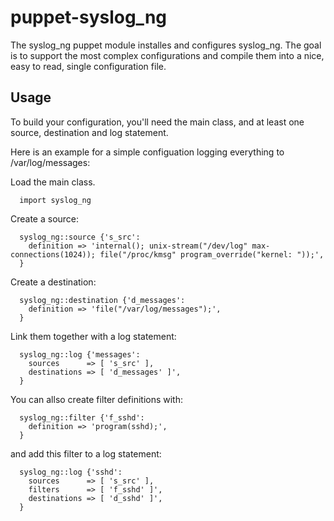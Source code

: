 # puppet-syslog\_ng

The syslog\_ng puppet module installes and configures syslog\_ng.
The goal is to support the most complex configurations and compile them
into a nice, easy to read, single configuration file.

## Usage

To build your configuration, you'll need the main class, and at least one source, destination and log statement.

Here is an example for a simple configuation logging everything to /var/log/messages:

Load the main class.
```puppet
  import syslog_ng
```

Create a source:
```puppet
  syslog_ng::source {'s_src':
    definition => 'internal(); unix-stream("/dev/log" max-connections(1024)); file("/proc/kmsg" program_override("kernel: "));',
  }
```

Create a destination:
```puppet
  syslog_ng::destination {'d_messages':
    definition => 'file("/var/log/messages");',
  }
```

Link them together with a log statement:
```puppet
  syslog_ng::log {'messages':
    sources      => [ 's_src' ],
    destinations => [ 'd_messages' ]',
  }
```

You can allso create filter definitions with:

```puppet
  syslog_ng::filter {'f_sshd':
    definition => 'program(sshd);',
  }
```

and add this filter to a log statement:

```puppet
  syslog_ng::log {'sshd':
    sources      => [ 's_src' ],
    filters      => [ 'f_sshd' ]',
    destinations => [ 'd_sshd' ]',
  }
```
